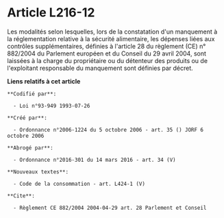 # Article L216-12

Les modalités selon lesquelles, lors de la constatation d'un manquement à la réglementation relative à la sécurité
alimentaire, les dépenses liées aux contrôles supplémentaires, définies à l'article 28 du règlement (CE) n° 882/2004 du
Parlement européen et du Conseil du 29 avril 2004, sont laissées à la charge du propriétaire ou du détenteur des produits ou
de l'exploitant responsable du manquement sont définies par décret.

**Liens relatifs à cet article**

	**Codifié par**:

	  - Loi n°93-949 1993-07-26

	**Créé par**:

	  - Ordonnance n°2006-1224 du 5 octobre 2006 - art. 35 () JORF 6 octobre 2006

	**Abrogé par**:

	  - Ordonnance n°2016-301 du 14 mars 2016 - art. 34 (V)

	**Nouveaux textes**:

	  - Code de la consommation - art. L424-1 (V)

	**Cite**:

	  - Règlement CE 882/2004 2004-04-29 art. 28 Parlement et Conseil
